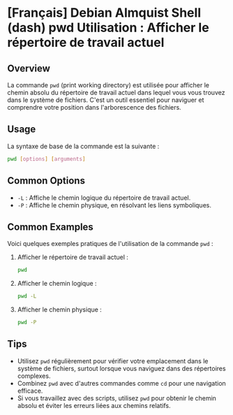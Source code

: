 # [Français] Debian Almquist Shell (dash) pwd Utilisation : Afficher le répertoire de travail actuel

## Overview
La commande `pwd` (print working directory) est utilisée pour afficher le chemin absolu du répertoire de travail actuel dans lequel vous vous trouvez dans le système de fichiers. C'est un outil essentiel pour naviguer et comprendre votre position dans l'arborescence des fichiers.

## Usage
La syntaxe de base de la commande est la suivante :

```bash
pwd [options] [arguments]
```

## Common Options
- `-L` : Affiche le chemin logique du répertoire de travail actuel.
- `-P` : Affiche le chemin physique, en résolvant les liens symboliques.

## Common Examples
Voici quelques exemples pratiques de l'utilisation de la commande `pwd` :

1. Afficher le répertoire de travail actuel :
   ```bash
   pwd
   ```

2. Afficher le chemin logique :
   ```bash
   pwd -L
   ```

3. Afficher le chemin physique :
   ```bash
   pwd -P
   ```

## Tips
- Utilisez `pwd` régulièrement pour vérifier votre emplacement dans le système de fichiers, surtout lorsque vous naviguez dans des répertoires complexes.
- Combinez `pwd` avec d'autres commandes comme `cd` pour une navigation efficace.
- Si vous travaillez avec des scripts, utilisez `pwd` pour obtenir le chemin absolu et éviter les erreurs liées aux chemins relatifs.